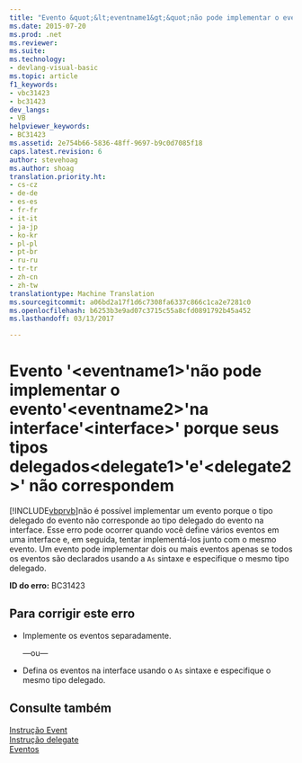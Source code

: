 ```yaml
---
title: "Evento &quot;&lt;eventname1&gt;&quot;não pode implementar o evento&quot;&lt;eventname2&gt;&quot;na interface&quot;&lt;interface&gt;&quot; porque seus tipos delegados&lt;delegate1&gt;&quot;e&quot;&lt;delegate2&gt;&quot; não coincidem | Documentos do Microsoft"
ms.date: 2015-07-20
ms.prod: .net
ms.reviewer: 
ms.suite: 
ms.technology:
- devlang-visual-basic
ms.topic: article
f1_keywords:
- vbc31423
- bc31423
dev_langs:
- VB
helpviewer_keywords:
- BC31423
ms.assetid: 2e754b66-5836-48ff-9697-b9c0d7085f18
caps.latest.revision: 6
author: stevehoag
ms.author: shoag
translation.priority.ht:
- cs-cz
- de-de
- es-es
- fr-fr
- it-it
- ja-jp
- ko-kr
- pl-pl
- pt-br
- ru-ru
- tr-tr
- zh-cn
- zh-tw
translationtype: Machine Translation
ms.sourcegitcommit: a06bd2a17f1d6c7308fa6337c866c1ca2e7281c0
ms.openlocfilehash: b6253b3e9ad07c3715c55a8cfd0891792b45a452
ms.lasthandoff: 03/13/2017

---
```

# <a name="event-39lteventname1gt39-cannot-implement-event-39lteventname2gt39-on-interface-39ltinterfacegt39-because-their-delegate-types-39ltdelegate1gt39-and-39ltdelegate2gt39-do-not-match"></a>Evento '&lt;eventname1&gt;'não pode implementar o evento'&lt;eventname2&gt;'na interface'&lt;interface&gt;' porque seus tipos delegados&lt;delegate1&gt;'e'&lt;delegate2&gt;' não correspondem
[!INCLUDE[vbprvb](../../../csharp/programming-guide/concepts/linq/includes/vbprvb_md.md)]não é possível implementar um evento porque o tipo delegado do evento não corresponde ao tipo delegado do evento na interface. Esse erro pode ocorrer quando você define vários eventos em uma interface e, em seguida, tentar implementá-los junto com o mesmo evento. Um evento pode implementar dois ou mais eventos apenas se todos os eventos são declarados usando a `As` sintaxe e especifique o mesmo tipo delegado.  
  
 **ID do erro:** BC31423  
  
## <a name="to-correct-this-error"></a>Para corrigir este erro  
  
-   Implemente os eventos separadamente.  
  
     —ou—  
  
-   Defina os eventos na interface usando o `As` sintaxe e especifique o mesmo tipo delegado.  
  
## <a name="see-also"></a>Consulte também  
 [Instrução Event](../../../visual-basic/language-reference/statements/event-statement.md)   
 [Instrução delegate](../../../visual-basic/language-reference/statements/delegate-statement.md)   
 [Eventos](../../../visual-basic/programming-guide/language-features/events/index.md)
